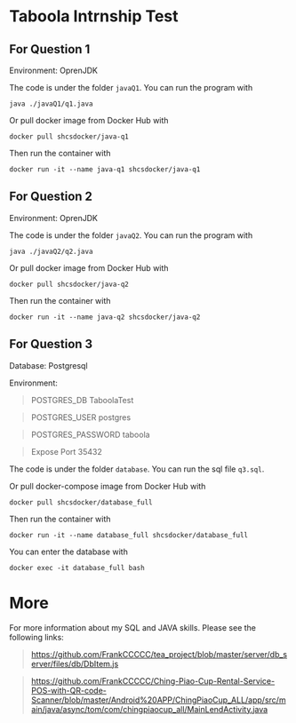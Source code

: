 # Taboola Intrnship Test
## For Question 1

Environment: OprenJDK

The code is under the folder `javaQ1`. You can run the program with 

    java ./javaQ1/q1.java

Or pull docker image from Docker Hub with 

    docker pull shcsdocker/java-q1

Then run the container with 

    docker run -it --name java-q1 shcsdocker/java-q1

## For Question 2

Environment: OprenJDK

The code is under the folder `javaQ2`. You can run the program with 

    java ./javaQ2/q2.java

Or pull docker image from Docker Hub with 

    docker pull shcsdocker/java-q2

Then run the container with 

    docker run -it --name java-q2 shcsdocker/java-q2

## For Question 3

Database: Postgresql

Environment:

> POSTGRES_DB TaboolaTest

> POSTGRES_USER postgres

> POSTGRES_PASSWORD taboola

> Expose Port 35432

The code is under the folder `database`. You can run the sql file `q3.sql`.

Or pull docker-compose image from Docker Hub with 

    docker pull shcsdocker/database_full

Then run the container with 

    docker run -it --name database_full shcsdocker/database_full

You can enter the database with 

    docker exec -it database_full bash

# More
For more information about my SQL and JAVA skills. Please see the following links:

> https://github.com/FrankCCCCC/tea_project/blob/master/server/db_server/files/db/DbItem.js

> https://github.com/FrankCCCCC/Ching-Piao-Cup-Rental-Service-POS-with-QR-code-Scanner/blob/master/Android%20APP/ChingPiaoCup_ALL/app/src/main/java/async/tom/com/chingpiaocup_all/MainLendActivity.java
